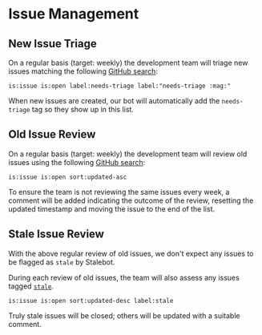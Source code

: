 # Issue Management

## New Issue Triage

On a regular basis (target: weekly) the development team will triage new issues matching the following [GitHub search](https://github.com/Azure/azure-service-operator/issues?q=is%3Aissue+is%3Aopen+label%3A%22needs-triage+%3Amag%3A%22+sort%3Aupdated-desc+):

```
is:issue is:open label:needs-triage label:"needs-triage :mag:" 
```

When new issues are created, our bot will automatically add the `needs-triage` tag so they show up in this list.

## Old Issue Review

On a regular basis (target: weekly) the development team will review old issues using the following [GitHub search](https://github.com/Azure/azure-service-operator/issues?q=is%3Aissue+is%3Aopen+sort%3Aupdated-asc):

```
is:issue is:open sort:updated-asc
```
To ensure the team is not reviewing the same issues every week, a comment will be added indicating the outcome of the review, resetting the updated timestamp and moving the issue to the end of the list.

## Stale Issue Review

With the above regular review of old issues, we don't expect any issues to be flagged as `stale` by Stalebot.

During each review of old issues, the team will also assess any issues tagged [`stale`](https://github.com/Azure/azure-service-operator/issues?q=is%3Aissue+is%3Aopen+sort%3Aupdated-desc+label%3Astale). 

```
is:issue is:open sort:updated-desc label:stale 
```

Truly stale issues will be closed; others will be updated with a suitable comment.
